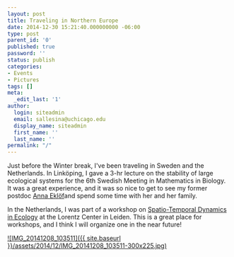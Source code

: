 ```yaml
---
layout: post
title: Traveling in Northern Europe
date: 2014-12-30 15:21:40.000000000 -06:00
type: post
parent_id: '0'
published: true
password: ''
status: publish
categories:
- Events
- Pictures
tags: []
meta:
  _edit_last: '1'
author:
  login: siteadmin
  email: sallesina@uchicago.edu
  display_name: siteadmin
  first_name: ''
  last_name: ''
permalink: "/"
---
```

Just before the Winter break, I've been traveling in Sweden and the Netherlands. In Linköping, I gave a 3-hr lecture on the stability of large ecological systems for the 6th Swedish Meeting in Mathematics in Biology. It was a great experience, and it was so nice to get to see my former postdoc [Anna Eklöf](https://annaeklof.wordpress.com/)and spend some time with her and her family.

In the Netherlands, I was part of a workshop on [Spatio-Temporal Dynamics in Ecology](http://www.lorentzcenter.nl/lc/web/2014/663/info.php3?wsid=663&venue=Oort) at the Lorentz Center in Leiden. This is a great place for workshops, and I think I will organize one in the near future!

[![IMG_20141208_103511]({{ site.baseurl }}/assets/2014/12/IMG_20141208_103511-300x225.jpg)](http://allesinalab.uchicago.edu/wp-content/uploads/2014/12/IMG_20141208_103511.jpg)


